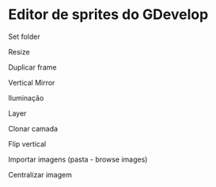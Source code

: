 # Editor de sprites do GDevelop

Set folder

Resize

Duplicar frame

Vertical Mirror

Iluminação

Layer

Clonar camada

Flip vertical

Importar imagens (pasta - browse images)

Centralizar imagem


